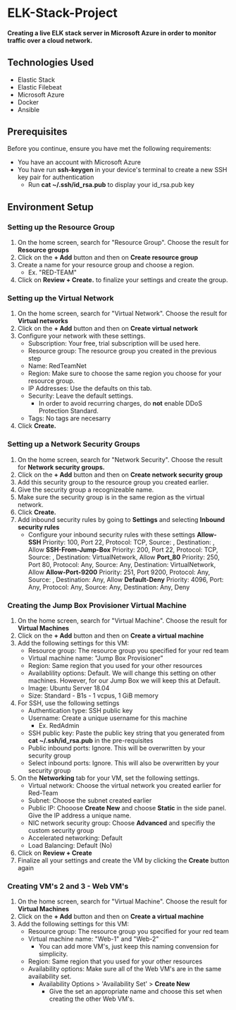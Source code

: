 # ELK-Stack-Project
#### Creating a live ELK stack server in Microsoft Azure in order to monitor traffic over a cloud network.
## Technologies Used
* Elastic Stack
* Elastic Filebeat
* Microsoft Azure
* Docker
* Ansible

## Prerequisites
Before you continue, ensure you have met the following requirements:
* You have an account with Microsoft Azure
* You have run **ssh-keygen** in your device's terminal to create a new SSH key pair for authentication
	* Run **cat ~/.ssh/id_rsa.pub** to display your id_rsa.pub key

## Environment Setup
### Setting up the Resource Group
1. On the home screen, search for "Resource Group". Choose the result for **Resource groups** 
2. Click on the **+ Add** button and then on **Create resource group**
3. Create a name for your resource group and choose a region.
	* Ex. "RED-TEAM"
4. Click on **Review + Create.** to finalize your settings and create the group. 

### Setting up the Virtual Network
1. On the home screen, search for "Virtual Network". Choose the result for **Virtual networks** 
2. Click on the **+ Add** button and then on **Create virtual network**
3. Configure your network with these settings.
	* Subscription: Your free, trial subscription will be used here.
	* Resource group: The resource group you created in the previous step
	* Name: RedTeamNet
	* Region: Make sure to choose the same region you choose for your resource group.
	* IP Addresses: Use the defaults on this tab.
	* Security: Leave the default settings.
		* In order to avoid recurring charges, do **not** enable DDoS Protection Standard.
	* Tags: No tags are necesarry
4. Click **Create.**

### Setting up a Network Security Groups
1. On the home screen, search for "Network Security". Choose the result for **Network security groups.**
2. Click on the **+ Add** button and then on **Create network security group**
3. Add this security group to the resource group you created earlier.
4. Give the security group a recognizeable name.
5. Make sure the security group is in the same region as the virtual network. 
6. Click **Create.**
7. Add inbound security rules by going to **Settings** and selecting **Inbound security rules**
	* Configure your inbound security rules with these settings
		**Allow-SSH** Priority: 100, Port 22, Protocol: TCP, Source: <Host IP Address>, Destination: <Jump Box Provisioner VM Private IP>, Allow
		**SSH-From-Jump-Box** Priority: 200, Port 22, Protocol: TCP, Source: <Jump Box Provisioner VM Private IP>, Destination: VirtualNetwork, Allow
		**Port_80** Priority: 250, Port 80, Protocol: Any, Source: Any, Destination: VirtualNetwork, Allow
		**Allow-Port-9200** Priority: 251, Port 9200, Protocol: Any, Source: <Host IP Address>, Destination: Any, Allow
		**Default-Deny** Priority: 4096, Port: Any, Protocol: Any, Source: Any, Destination: Any, Deny

### Creating the Jump Box Provisioner Virtual Machine
1. On the home screen, search for "Virtual Machine". Choose the result for **Virtual Machines**
2. Click on the **+ Add** button and then on **Create a virtual machine**
3. Add the following settings for this VM:
	* Resource group: The resource group you specified for your red team
	* Virtual machine name: "Jump Box Provisioner"
	* Region: Same region that you used for your other resources
	* Availablility options: Default. We will change this setting on other machines. However, for our Jump Box we will keep this at Default. 
	* Image: Ubuntu Server 18.04
	* Size: Standard - B1s - 1 vcpus, 1 GiB memory
4. For SSH, use the following settings
	* Authentication type: SSH public key
	* Username: Create a unique username for this machine
		* Ex. RedAdmin
	* SSH public key: Paste the public key string that you generated from **cat ~/.ssh/id_rsa.pub** in the pre-requisites
	* Public inbound ports: Ignore. This will be overwritten by your security group
	* Select inbound ports: Ignore. This will also be overwritten by your security group
5. On the **Networking** tab for your VM, set the following settings.
	* Virtual network: Choose the virtual network you created earlier for Red-Team
	* Subnet: Choose the subnet created earlier
	* Public IP: Chooose **Create New** and choose **Static** in the side panel. Give the IP address a unique name.
	* NIC network security group: Choose **Advanced** and specifiy the custom security group
	* Accelerated networking: Default
	* Load Balancing: Default (No)
6. Click on **Review + Create**
7. Finalize all your settings and create the VM by clicking the **Create** button again


### Creating VM's 2 and 3 - Web VM's
1. On the home screen, search for "Virtual Machine". Choose the result for **Virtual Machines**
2. Click on the **+ Add** button and then on **Create a virtual machine**
3. Add the following settings for this VM:
	* Resource group: The resource group you specified for your red team
	* Virtual machine name: "Web-1" and "Web-2"
		* You can add more VM's, just keep this naming convension for simplicity.
	* Region: Same region that you used for your other resources
	* Availability options: Make sure all of the Web VM's are in the same availability set. 
		* Availability Options > 'Availability Set' > **Create New**
			* Give the set an appropriate name and choose this set when creating the other Web VM's.
